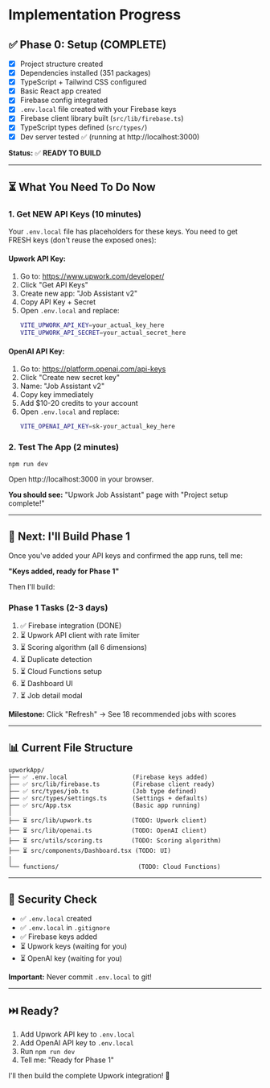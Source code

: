 # Implementation Progress

## ✅ Phase 0: Setup (COMPLETE)

- [x] Project structure created
- [x] Dependencies installed (351 packages)
- [x] TypeScript + Tailwind CSS configured
- [x] Basic React app created
- [x] Firebase config integrated
- [x] `.env.local` file created with your Firebase keys
- [x] Firebase client library built (`src/lib/firebase.ts`)
- [x] TypeScript types defined (`src/types/`)
- [x] Dev server tested ✅ (running at http://localhost:3000)

**Status:** ✅ **READY TO BUILD**

---

## ⏳ What You Need To Do Now

### 1. Get NEW API Keys (10 minutes)

Your `.env.local` file has placeholders for these keys. You need to get FRESH keys (don't reuse the exposed ones):

#### Upwork API Key:
1. Go to: https://www.upwork.com/developer/
2. Click "Get API Keys"
3. Create new app: "Job Assistant v2"
4. Copy API Key + Secret
5. Open `.env.local` and replace:
   ```bash
   VITE_UPWORK_API_KEY=your_actual_key_here
   VITE_UPWORK_API_SECRET=your_actual_secret_here
   ```

#### OpenAI API Key:
1. Go to: https://platform.openai.com/api-keys
2. Click "Create new secret key"
3. Name: "Job Assistant v2"
4. Copy key immediately
5. Add $10-20 credits to your account
6. Open `.env.local` and replace:
   ```bash
   VITE_OPENAI_API_KEY=sk-your_actual_key_here
   ```

### 2. Test The App (2 minutes)

```bash
npm run dev
```

Open http://localhost:3000 in your browser.

**You should see:** "Upwork Job Assistant" page with "Project setup complete!"

---

## 🎯 Next: I'll Build Phase 1

Once you've added your API keys and confirmed the app runs, tell me:

**"Keys added, ready for Phase 1"**

Then I'll build:

### Phase 1 Tasks (2-3 days)
1. ✅ Firebase integration (DONE)
2. ⏳ Upwork API client with rate limiter
3. ⏳ Scoring algorithm (all 6 dimensions)
4. ⏳ Duplicate detection
5. ⏳ Cloud Functions setup
6. ⏳ Dashboard UI
7. ⏳ Job detail modal

**Milestone:** Click "Refresh" → See 18 recommended jobs with scores

---

## 📊 Current File Structure

```
upworkApp/
├── ✅ .env.local                  (Firebase keys added)
├── ✅ src/lib/firebase.ts         (Firebase client ready)
├── ✅ src/types/job.ts            (Job type defined)
├── ✅ src/types/settings.ts       (Settings + defaults)
├── ✅ src/App.tsx                 (Basic app running)
│
├── ⏳ src/lib/upwork.ts           (TODO: Upwork client)
├── ⏳ src/lib/openai.ts           (TODO: OpenAI client)
├── ⏳ src/utils/scoring.ts        (TODO: Scoring algorithm)
├── ⏳ src/components/Dashboard.tsx (TODO: UI)
│
└── functions/                      (TODO: Cloud Functions)
```

---

## 🔐 Security Check

- ✅ `.env.local` created
- ✅ `.env.local` in `.gitignore`
- ✅ Firebase keys added
- ⏳ Upwork keys (waiting for you)
- ⏳ OpenAI key (waiting for you)

**Important:** Never commit `.env.local` to git!

---

## ⏭️ Ready?

1. Add Upwork API key to `.env.local`
2. Add OpenAI API key to `.env.local`
3. Run `npm run dev`
4. Tell me: "Ready for Phase 1"

I'll then build the complete Upwork integration! 🚀
